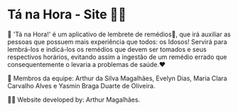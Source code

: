 # Tá na Hora - Site 👵👴

📱 'Tá na Hora!' é um aplicativo de lembrete de remédios💊, que irá auxiliar as pessoas que possuem mais experiência que todos: os Idosos! Servirá para lembrá-los e indicá-los os remédios que devem ser tomados e seus respectivos horários, evitando assim a ingestão de um remédio errado que consequentemente o levaria a problemas de saúde.❤️

🤝 Membros da equipe: Arthur da Silva Magalhães, Evelyn Dias, Maria Clara Carvalho Alves e Yasmin Braga Duarte de Oliveira.


👨‍💻 Website developed by: Arthur Magalhães.
